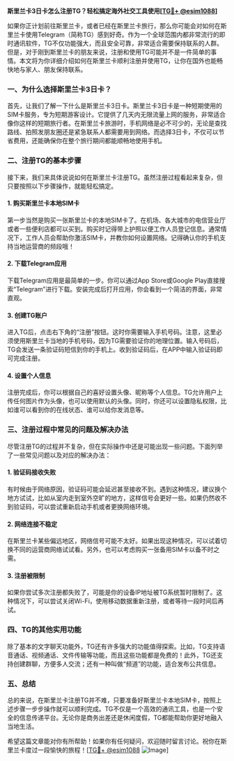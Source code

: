 **斯里兰卡3日卡怎么注册TG？轻松搞定海外社交工具使用[[TG💪+ @esim1088](https://t.me/s/esim1088)]**

如果你正计划前往斯里兰卡，或者已经在斯里兰卡旅行，那么你可能会对如何在斯里兰卡使用Telegram（简称TG）感到好奇。作为一个全球范围内都非常流行的即时通讯软件，TG不仅功能强大，而且安全可靠，非常适合需要保持联系的人群。但是，对于刚到斯里兰卡的朋友来说，注册和使用TG可能并不是一件简单的事情。本文将为你详细介绍如何在斯里兰卡顺利注册并使用TG，让你在国外也能畅快地与家人、朋友保持联系。

### 一、为什么选择斯里兰卡3日卡？

首先，让我们了解一下什么是斯里兰卡3日卡。斯里兰卡3日卡是一种短期使用的SIM卡服务，专为短期游客设计。它提供了几天内无限流量上网的服务，非常适合像你这样的短期旅行者。在斯里兰卡旅游时，手机网络是必不可少的，无论是查找路线、拍照发朋友圈还是紧急联系人都需要用到网络。而选择3日卡，不仅可以节省费用，还能确保你在整个旅行期间都能顺畅地使用手机。

### 二、注册TG的基本步骤

接下来，我们来具体说说如何在斯里兰卡注册TG。虽然注册过程看起来复杂，但只要按照以下步骤操作，就能轻松搞定。

#### 1. 购买斯里兰卡本地SIM卡

第一步当然是购买一张斯里兰卡的本地SIM卡了。在机场、各大城市的电信营业厅或者一些便利店都可以买到。购买时记得带上护照以便工作人员登记信息。通常情况下，工作人员会帮助你激活SIM卡，并教你如何设置网络。记得确认你的手机支持当地运营商的频段哦！

#### 2. 下载Telegram应用

下载Telegram应用是最简单的一步。你可以通过App Store或Google Play直接搜索“Telegram”进行下载。安装完成后打开应用，你会看到一个简洁的界面，非常直观。

#### 3. 创建TG账户

进入TG后，点击右下角的“注册”按钮。这时你需要输入手机号码。注意，这里必须使用斯里兰卡当地的手机号码，因为TG需要验证你的地理位置。输入号码后，TG会发送一条验证码短信到你的手机上。收到验证码后，在APP中输入验证码即可完成注册。

#### 4. 设置个人信息

注册完成后，你可以根据自己的喜好设置头像、昵称等个人信息。TG允许用户上传任何图片作为头像，也可以使用默认的头像。同时，你还可以设置隐私权限，比如谁可以看到你的在线状态、谁可以给你发消息等。

### 三、注册过程中常见的问题及解决办法

尽管注册TG的过程并不复杂，但在实际操作中还是可能出现一些问题。下面列举了一些常见问题以及对应的解决办法：

#### 1. 验证码接收失败

有时候由于网络原因，验证码可能会延迟甚至接收不到。遇到这种情况，建议换个地方试试，比如从室内走到室外空旷的地方，这样信号会更好一些。如果仍然收不到验证码，可以尝试重新启动手机或者更换网络环境。

#### 2. 网络连接不稳定

在斯里兰卡某些偏远地区，网络信号可能不太好。如果出现这种情况，可以试着切换不同的运营商网络试试看。另外，也可以考虑购买一张备用SIM卡以备不时之需。

#### 3. 注册被限制

如果你尝试多次注册都失败了，可能是你的设备IP地址被TG系统暂时限制了。这种情况下，可以尝试关闭Wi-Fi，使用移动数据重新注册，或者等待一段时间后再试。

### 四、TG的其他实用功能

除了基本的文字聊天功能外，TG还有许多强大的功能值得探索。比如，TG支持语音通话、视频通话、文件传输等功能，而且这些功能都是免费的！此外，TG还支持创建群聊，方便多人交流；还有一种叫做“频道”的功能，适合发布公共信息。

### 五、总结

总的来说，在斯里兰卡注册TG并不难，只要准备好斯里兰卡本地SIM卡，按照上述步骤一步步操作就可以顺利完成。TG不仅是一个高效的通讯工具，也是一个安全的信息传递平台。无论你是商务出差还是休闲度假，TG都能帮助你更好地融入当地生活。

希望这篇文章能对你有所帮助！如果你有任何疑问，欢迎随时留言讨论。祝你在斯里兰卡度过一段愉快的旅程！[[TG💪+ @esim1088](https://t.me/s/esim1088) ![Image](https://i.postimg.cc/4NQfJmqS/Snipaste-2025-05-13-00-14-12.png)]